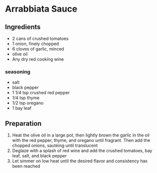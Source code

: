 # Arrabbiata Sauce

## Ingredients

- 2 cans of crushed tomatoes
- 1 onion, finely chopped
- 6 cloves of garlic, minced
- olive oil
- Any dry red cooking wine

### seasoning

- salt
- black pepper
- 1 1/4 tsp crushed red pepper
- 1/4 tsp thyme
- 1/2 tsp oregano
- 1 bay leaf

## Preparation

1. Heat the olive oil in a large pot, then lightly brown the garlic in the oil with the red pepper, thyme, and oregano until fragrant. Then add the chopped onions, sautéing until translucent
2. Deglaze with a splash of red wine and add the crushed tomatoes, bay leaf, salt, and black pepper
3. Let simmer on low heat until the desired flavor and consistency has been reached
